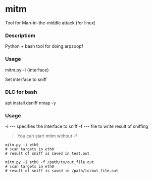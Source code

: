 # mitm
Tool for Man-in-the-middle attack (for linux)

### Descriptiom
Python + bash tool for doing arpsoopf

### Usage
mitm.py -i {interface}

Set interface to sniff

### DLC for bash
apt install dsniff nmap -y

### Usage

-i --- specifies the interface to sniff
-f --- file to write result of sniffing

> You can start mitm without -f

``` shell
mitm.py -i eth0
# scan targets in eth0
# result of sniff is saved in test.out
```

``` shell
mitm.py -i eth0 -f /path/to/out_file.out
# scan targets in eth0
# result of sniff is saved in /path/to/out_file.out
```
